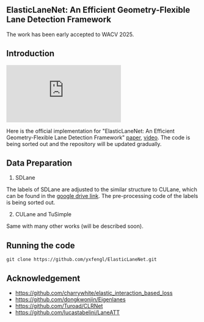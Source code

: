 ## ElasticLaneNet: An Efficient Geometry-Flexible Lane Detection Framework
The work has been early accepted to WACV 2025. 

## Introduction
![ElasticLaneNet-Poster](https://github.com/yxfengl/ElasticLaneNet/blob/main/poster.pdf)

Here is the official implementation for "ElasticLaneNet: An Efficient Geometry-Flexible Lane Detection Framework" [paper](https://openaccess.thecvf.com/content/WACV2025/html/Feng_ElasticLaneNet_An_Efficient_Geometry-Flexible_Lane_Detection_Framework_WACV_2025_paper.html), [video](https://drive.google.com/file/d/1P8EgP5IaocEgWpk0c9l2HUY28bw3txUC/view?usp=drive_link
).
The code is being sorted out and the repository will be updated gradually.

## Data Preparation
1. SDLane

The labels of SDLane are adjusted to the similar structure to CULane, which can be found in the [google drive link](https://drive.google.com/drive/folders/1LtuRg7_ogQdlCEHxgMrPn0IUE6M2FXx3?usp=drive_link). The pre-processing code of the labels is being sorted out. 

2. CULane and TuSimple

Same with many other works (will be described soon).

## Running the code
```git clone https://github.com/yxfengl/ElasticLaneNet.git```

## Acknowledgement
- https://github.com/charrywhite/elastic_interaction_based_loss
- https://github.com/dongkwonjin/Eigenlanes
- https://github.com/Turoad/CLRNet
- https://github.com/lucastabelini/LaneATT
